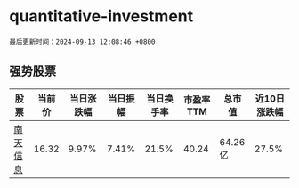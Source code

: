 # quantitative-investment

`最后更新时间：2024-09-13 12:08:46 +0800`

## 强势股票

|股票|当前价|当日涨跌幅|当日振幅|当日换手率|市盈率TTM|总市值|近10日涨跌幅|
|----|----|----|----|----|----|----|----|
|[南天信息](https://xueqiu.com/S/SZ000948)|16.32|9.97%|7.41%|21.5%|40.24|64.26亿|27.5%|
